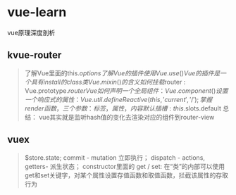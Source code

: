 # vue-learn
vue原理深度剖析

## kvue-router
> 了解Vue里面的this.$options
> 了解Vue的插件 使用 Vue.use()
> Vue的插件是一个具有install的class类
> Vue.mixin() 的含义
> 如何挂载$router : Vue.prototype.$router
> Vue如何声明一个全局组件： Vue.component()
> 设置一个响应式的属性：Vue.util.defineReactive(this, 'current', '/');
> 掌握render函数，三个参数：标签，属性，内容
> 默认插槽: this.$slots.default
> 总结： vue其实就是监听hash值的变化去渲染对应的组件到router-view

## vuex
> $store.state; commit - mutation 立即执行； dispatch - actions, getters- 派生状态； constructor里面的 get / set: 在“类”的内部可以使用get和set关键字，对某个属性设置存值函数和取值函数，拦截该属性的存取行为